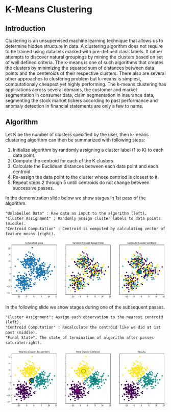 # K-Means Clustering

## Introduction
Clustering is an unsupervised machine learning technique that allows us to determine hidden structure in data. A clustering algorithm does not require to be trained using datasets marked with pre-defined class labels. It rather attempts to discover natural groupings by mining the clusters based on set of well defined criteria. The k-means is one of such algorithms that creates the clusters by minimizing the squared sum of distances between data points and the centeroids of their respective clusters. There also are several other approaches to clustering problem but k-means is simplest, computationaly cheapest yet highly performing. The k-means clustering has applications across several domains, the customer and market segmentation in consumer data, claim segmentation in insurance data, segmenting the stock market tickers according to past performance and anomaly detection in financial statements are only a few to name.

## Algorithm
Let K be the number of clusters specified by the user, then k-means clustering algorithm can then be summarized with following steps:
1.    Initialize algorithm by randomly assigning a cluster label (1 to K) to each data point.
2.    Compute the centroid for each of the K clusters.
3.    Calculate the Euclidean distances between each data point and each centroid.
4.    Re-assign the data point to the cluster whose centriod is closest to it.
5.    Repeat steps 2 through 5 untill centroids do not change between successive passes.

In the demonstration slide below we show stages in 1st pass of the algorithm.

    "Unlabelled Data" : Raw data as input to the algorithm (left).
    "Cluster Assignment" : Randomly assign cluster labels to data points (middle).
    "Centroid Computation" : Centroid is computed by calculating vector of feature means (right).

![kmeansassignK](https://github.com/lovedeepkaursaini/K-Means/blob/master/kmeans_step1.png)

In the following slide we show stages during one of the subsequent passes.

    "Cluster Assignment": Assign each observation to the nearest centroid (left).
    "Centroid Computation" : Recalculate the centroid like we did at 1st past (middle).
    "Final State": The state of termination of algorithm after passes saturate(right).

![kmeanscalcK](https://github.com/lovedeepkaursaini/K-Means/blob/master/kmeans_step2.png)
